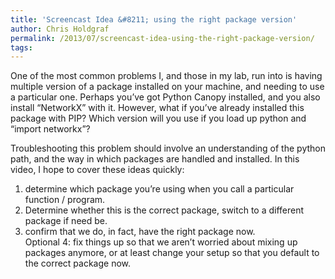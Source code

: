 ```yaml
---
title: 'Screencast Idea &#8211; using the right package version'
author: Chris Holdgraf
permalink: /2013/07/screencast-idea-using-the-right-package-version/
tags:
---
```

One of the most common problems I, and those in my lab, run into is having multiple version of a package installed on your machine, and needing to use a particular one. Perhaps you&#8217;ve got Python Canopy installed, and you also install &#8220;NetworkX&#8221; with it. However, what if you&#8217;ve already installed this package with PIP? Which version will you use if you load up python and &#8220;import networkx&#8221;?

Troubleshooting this problem should involve an understanding of the python path, and the way in which packages are handled and installed. In this video, I hope to cover these ideas quickly:

1. determine which package you&#8217;re using when you call a particular function / program.  
2. Determine whether this is the correct package, switch to a different package if need be.  
3. confirm that we do, in fact, have the right package now.  
Optional 4: fix things up so that we aren&#8217;t worried about mixing up packages anymore, or at least change your setup so that you default to the correct package now.
